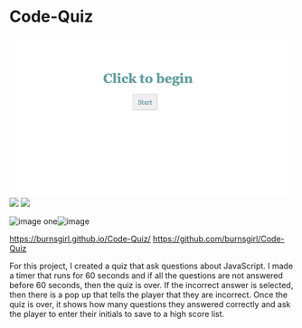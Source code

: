 # Code-Quiz

<img src="assets/images/one.png">
<img src="../Code-Quiz/Assets/Images/two.png">
<img src="../Code-Quiz/Assets/Images/three.png">

![image](https://user-images.githubusercontent.com/77900224/119238778-b37c3800-bb12-11eb-877e-4f69d36ffb25.png)
one![image](https://user-images.githubusercontent.com/77900224/119238787-bd9e3680-bb12-11eb-8144-f169ca55e345.png)


https://burnsgirl.github.io/Code-Quiz/
https://github.com/burnsgirl/Code-Quiz

For this project, I created a quiz that ask questions about JavaScript. I made a timer that runs for 60 seconds and if all the questions are not answered before 60 seconds, then the quiz is over. If the incorrect answer is selected, then there is a pop up that tells the player that they are incorrect. Once the quiz is over, it shows how many questions they answered correctly and ask the player to enter their initials to save to a high score list.
